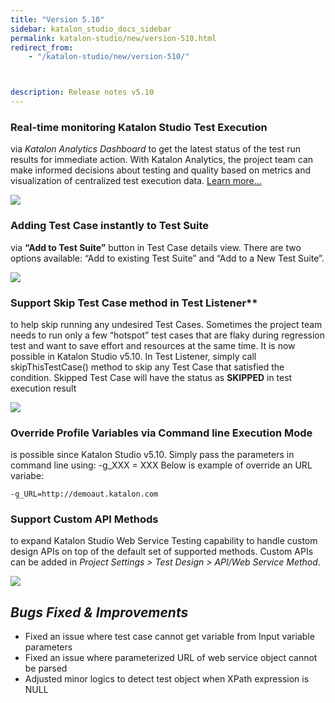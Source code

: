 ```yaml
---
title: "Version 5.10"
sidebar: katalon_studio_docs_sidebar
permalink: katalon-studio/new/version-510.html
redirect_from:
    - "/katalon-studio/new/version-510/"



description: Release notes v5.10
---
```


### Real-time monitoring Katalon Studio Test Execution
via _Katalon Analytics Dashboard_ to get the latest status of the test run results for immediate action. With Katalon Analytics, the project team can make informed decisions about testing and quality based on metrics and visualization of centralized test execution data. [Learn more…](https://analytics.katalon.com/)

![](https://github.com/katalon-studio/docs-images/raw/master/katalon-studio/new/version-510/KAintegration.png)


### Adding Test Case instantly to Test Suite
via **&ldquo;Add to Test Suite&rdquo;** button in Test Case details view. There are two options available: &ldquo;Add to existing Test Suite&rdquo; and &ldquo;Add to a New Test Suite&rdquo;.

![](https://github.com/katalon-studio/docs-images/raw/master/katalon-studio/new/version-510/addTS.png)


### Support Skip Test Case method in Test Listener**
to help skip running any undesired Test Cases. Sometimes the project team needs to run only a few &ldquo;hotspot&rdquo; test cases that are flaky during regression test and want to save effort and resources at the same time. It is now possible in Katalon Studio v5.10. In Test Listener, simply call skipThisTestCase() method to skip any Test Case that satisfied the condition. Skipped Test Case will have the status as **SKIPPED** in test execution result 

![](https://github.com/katalon-studio/docs-images/raw/master/katalon-studio/new/version-510/skipTestCase.png)  


### Override Profile Variables via Command line Execution Mode
is possible since Katalon Studio v5.10. Simply pass the parameters in command line using: -g_XXX = XXX
Below is example of override an URL variabe:
```
-g_URL=http://demoaut.katalon.com
```


### Support Custom API Methods
to expand Katalon Studio Web Service Testing capability to handle custom design APIs on top of the default set of supported methods. Custom APIs can be added in _Project Settings > Test Design > API/Web Service Method_.

![](https://github.com/katalon-studio/docs-images/raw/master/katalon-studio/new/version-510/custAPI.png)


_Bugs Fixed & Improvements_
-----------------------
*   Fixed an issue where test case cannot get variable from Input variable parameters
*   Fixed an issue where parameterized URL of web service object cannot be parsed
*   Adjusted minor logics to detect test object when XPath expression is NULL
